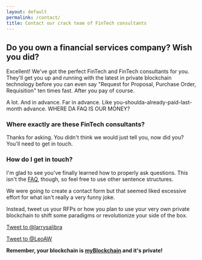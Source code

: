 ```yaml
---
layout: default
permalink: /contact/
title: Contact our crack team of FinTech consultants
---
```


## Do you own a financial services company? Wish you did?

Excellent! We've got the perfect FinTech and FinTech consultants for you.  They'll get you
up and running with the latest in private blockchain technology before you can even
say "Request for Proposal, Purchase Order, Requisition" ten times fast. After you pay of course.

A lot. And in advance. Far in advance. Like you-shoulda-already-paid-last-month advance. WHERE DA FAQ IS OUR MONEY?

### Where exactly are these FinTech consultants?

Thanks for asking. You didn't think we would just tell you, now did you? You'll need
to get in touch.

### How do I get in touch?

I'm glad to see you've finally learned how to properly ask questions. This isn't the
[FAQ](/faq/), though, so feel free to use other sentence structures.

We were going to create a contact form but that seemed liked excessive effort for what isn't really a very funny joke.

Instead, tweet us your RFPs or how you plan to use your very own private blockchain
to shift some paradigms or revolutionize your side of the box.

<a href="https://twitter.com/intent/tweet?screen_name=larrysalibra" class="twitter-mention-button" data-size="large" data-related="larrysalibra,leoaw">Tweet to @larrysalibra</a>


<a href="https://twitter.com/intent/tweet?screen_name=LeoAW" class="twitter-mention-button" data-size="large" data-related="larrysalibra,leoaw">Tweet to @LeoAW</a> <script>!function(d,s,id){var js,fjs=d.getElementsByTagName(s)[0],p=/^http:/.test(d.location)?'http':'https';if(!d.getElementById(id)){js=d.createElement(s);js.id=id;js.src=p+'://platform.twitter.com/widgets.js';fjs.parentNode.insertBefore(js,fjs);}}(document, 'script', 'twitter-wjs');</script>

**Remember, your blockchain is [myBlockchain](/) and it's private!**
